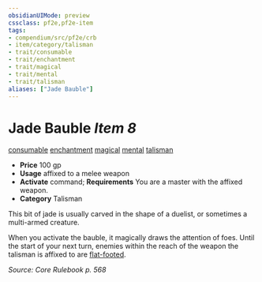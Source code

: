 ```yaml
---
obsidianUIMode: preview
cssclass: pf2e,pf2e-item
tags:
- compendium/src/pf2e/crb
- item/category/talisman
- trait/consumable
- trait/enchantment
- trait/magical
- trait/mental
- trait/talisman
aliases: ["Jade Bauble"]
---
```

# Jade Bauble *Item 8*  
[consumable](../../../Rules/traits/consumable.md)  [enchantment](../../../Rules/traits/enchantment.md)  [magical](../../../Rules/traits/magical.md)  [mental](../../../Rules/traits/mental.md)  [talisman](../../../Rules/traits/talisman.md)  

- **Price** 100 gp
- **Usage** affixed to a melee weapon
- **Activate** command; **Requirements** You are a master with the affixed weapon.
- **Category** Talisman

This bit of jade is usually carved in the shape of a duelist, or sometimes a multi-armed creature.

When you activate the bauble, it magically draws the attention of foes. Until the start of your next turn, enemies within the reach of the weapon the talisman is affixed to are [flat-footed](../../../Rules/conditions.md#Flat-footed).

*Source: Core Rulebook p. 568*
